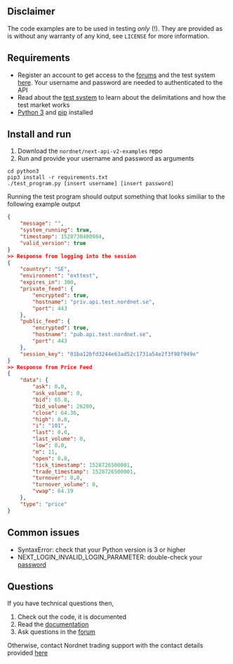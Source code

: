 ## Disclaimer
The code examples are to be used in testing *only* (!). They are provided as is
without any warranty of any kind, see `LICENSE` for more information.

## Requirements
* Register an account to get access to the
  [forums](https://api.test.nordnet.se) and the test system
  [here](https://api.test.nordnet.se/account/register). Your username
  and password are needed to authenticated to the API
* Read about the [test system](
  https://api.test.nordnet.se/projects/api/wiki/Test_system) to
  learn about the delimitations and how the test market works
* [Python 3](https://www.python.org/downloads/) and
  [pip](https://pip.pypa.io/en/stable/installing/) installed

## Install and run
1. Download the `nordnet/next-api-v2-examples` repo
2. Run and provide your username and password as arguments
```
cd python3
pip3 install -r requirements.txt
./test_program.py [insert username] [insert password]
```
Running the test program should output something that looks similiar to the following example output
```json
{
    "message": "",
    "system_running": true,
    "timestamp": 1528730480984,
    "valid_version": true
}
>> Response from logging into the session
{
    "country": "SE",
    "environment": "exttest",
    "expires_in": 300,
    "private_feed": {
        "encrypted": true,
        "hostname": "priv.api.test.nordnet.se",
        "port": 443
    },
    "public_feed": {
        "encrypted": true,
        "hostname": "pub.api.test.nordnet.se",
        "port": 443
    },
    "session_key": "01ba12bfd3244e63ad52c1731a54e2f3f98f949e"
}
>> Response from Price Feed
{
    "data": {
        "ask": 0.0,
        "ask_volume": 0,
        "bid": 65.0,
        "bid_volume": 26200,
        "close": 64.36,
        "high": 0.0,
        "i": "101",
        "last": 0.0,
        "last_volume": 0,
        "low": 0.0,
        "m": 11,
        "open": 0.0,
        "tick_timestamp": 1528726500001,
        "trade_timestamp": 1528726500001,
        "turnover": 0.0,
        "turnover_volume": 0,
        "vwap": 64.19
    },
    "type": "price"
}
```

## Common issues
* SyntaxError: check that your Python version is 3 or higher
* NEXT\_LOGIN\_INVALID\_LOGIN\_PARAMETER: double-check your [password](https://api.test.nordnet.se/login)


## Questions
If you have technical questions then,
1. Check out the code, it is documented
2. Read the [documentation](https://api.test.nordnet.se/api-docs/index.html)
3. Ask questions in the [forum](https://api.test.nordnet.se/projects/api/boards)

Otherwise, contact Nordnet trading support with the contact details provided
[here](https://api.test.nordnet.se)
